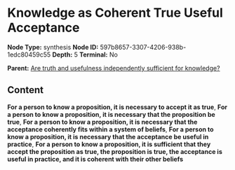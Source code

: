 # Knowledge as Coherent True Useful Acceptance

**Node Type:** synthesis
**Node ID:** 597b8657-3307-4206-938b-1edc80459c55
**Depth:** 5
**Terminal:** No

**Parent:** [Are truth and usefulness independently sufficient for knowledge?](are-truth-and-usefulness-independently-sufficient-for-knowledge-antithesis-ac8c6d8a-6cb7-4678-a47a-b3d76e3b5327.md)

## Content

**For a person to know a proposition, it is necessary to accept it as true**, **For a person to know a proposition, it is necessary that the proposition be true**, **For a person to know a proposition, it is necessary that the acceptance coherently fits within a system of beliefs**, **For a person to know a proposition, it is necessary that the acceptance be useful in practice**, **For a person to know a proposition, it is sufficient that they accept the proposition as true, the proposition is true, the acceptance is useful in practice, and it is coherent with their other beliefs**
